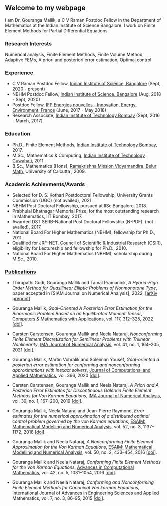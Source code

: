 ## Welcome to my webpage                        

I am Dr. Gouranga Mallik, a C V Raman Postdoc Fellow in the Department of Mathematics at the Indian Institute of Science Bangalore. I work on Finite Element Methods for Partial Differential Equations.

### Research Interests

Numerical analysis, Finite Element Methods, Finite Volume Method, Adaptive FEMs, A priori and posteriori error estimation,  Optimal control

### Experience

- C V Raman Postdoc Fellow, [Indian Institute of Science, Bangalore](http://www.math.iisc.ac.in/) (Sept, 2020 - present)
- NBHM Postdoc Fellow, [Indian Institute of Science, Bangalore](http://www.math.iisc.ac.in/) (Aug, 2018 - Sept, 2020)
- Postdoc Fellow, [IFP Energies nouvelles - Innovation, Energy, Environment, France](https://www.ifpenergiesnouvelles.com/) (June, 2017 - May 2018)
- Research Associate, [Indian Institute of Technology Bombay](http://www.math.iitb.ac.in/) (Sept, 2016 - March, 2017)

### Education

- Ph.D., Finite Element Methods, [Indian Institute of Technology Bombay](http://www.math.iitb.ac.in/), 2017.
- M.Sc., Mathematics & Computing, [Indian Institute of Technology Guwahati](https://www.iitg.ac.in/maths/), 2011.
- B.Sc., Mathematics (Hons), [Ramakrishna Mission Vidyamandira, Belur Math](http://vidyamandira.ac.in/), University of Calcutta , 2009.

### Academic Achievments/Awards

- Selected for D. S. Kothari Postdoctoral Fellowship, University Grants Commission (UGC) (not availed), 2021.
- NBHM Post Doctoral Fellowship, pursued at IISc Bangalore, 2018.
- Prabhulal Bhatnagar Memorial Prize, for the most outstanding research in Mathematics, IIT Bombay, 2017.
- Awarded DST SERB-National Post Doctoral Fellowship (N-PDF), (not availed), 2017.
- National Board For Higher Mathematics (NBHM), fellowship for Ph.D., 2011.
- Qualified for JRF-NET, Council of Scientific & Industrial Research (CSIR), eligibility for Lectureship and fellowship for Ph.D., 2010.
- National Board For Higher Mathematics (NBHM), scholarship during M.Sc., 2010.

### [Publications](https://www.researchgate.net/profile/Gouranga-Mallik)

- Thirupathi Gudi, Gouranga Mallik and Tamal Pramanick, *A Hybrid-High Order Method for Quasilinear Elliptic Problems of Nonmonotone Type*, 
  paper accepted in [SIAM Journal on Numerical Analysis], 2022, 
  [[arXiv preprint](https://arxiv.org/pdf/2110.15579.pdf)].

- Gouranga Mallik, *Goal-Oriented A Posteriori Error Estimation for the Biharmonic Problem Based on an Equilibrated Moment Tensor*, 
  [Computers & Mathematics with Applications](https://www.journals.elsevier.com/computers-and-mathematics-with-applications), vol. 117, 312–325, 2022 
  [[doi](https://doi.org/10.1016/j.camwa.2022.04.021)].
   
- Carsten Carstensen, Gouranga Mallik and Neela Nataraj, *Nonconforming Finite Element Discretization for Semilinear Problems with Trilinear                 Nonlinearity*, 
  [IMA Journal of Numerical Analysis](https://academic.oup.com/imajna), vol. 41, no. 1, 164–205, 2021 
  [[doi](https://doi.org/10.1093/imanum/drz071)].   
   
- Gouranga Mallik, Martin Vohralík and Soleiman Yousef, *Goal-oriented a posteriori error estimation for conforming and nonconforming approximations with     inexact solvers*, 
  [Journal of Computational and Applied Mathematics](https://www.journals.elsevier.com/journal-of-computational-and-applied-mathematics), vol. 366, 2020     [[doi](https://doi.org/10.1016/j.cam.2019.112367)].   
   
- Carsten Carstensen, Gouranga Mallik and Neela Nataraj, *A Priori and A Posteriori Error Estimates for Discontinuous Galerkin Finite Element Methods for     Von Karman Equations*, [IMA Journal of Numerical Analysis](https://academic.oup.com/imajna), vol. 39, no. 1, 167–200, 2019
  [[doi](https://doi.org/10.1093/imanum/dry003)]. 
   
- Gouranga Mallik, Neela Nataraj and Jean-Pierre Raymond, *Error estimates for the numerical approximation of a  distributed optimal control problem         governed by the von Karman equations*, 
  [ESAIM: Mathematical Modelling and Numerical Analysis](https://www.esaim-m2an.org/), vol. 52, no. 3, 1137–1172, 2018
  [[doi](https://doi.org/10.1051/m2an/2018023)].
   
- Gouranga Mallik and Neela Nataraj, *A Nonconforming Finite Element Approximation for the Von Karman Equations*, 
  [ESAIM: Mathematical Modelling and Numerical Analysis](https://www.esaim-m2an.org/), vol. 50, no. 2, 433–454, 2016 
  [[doi](https://doi.org/10.1051/m2an/2015052)].
   
- Gouranga Mallik and Neela Nataraj, *Conforming Finite Element Methods for the Von Karman Equations*, 
  [Advances in Computational Mathematics](https://www.springer.com/journal/10444), vol. 42, no. 5, 1031–1054, 2016 
  [[doi](https://doi.org/10.1007/s10444-016-9452-5)].
   
- Gouranga Mallik and Neela Nataraj, *Conforming and Nonconforming Finite Element Methods for Canonical Von karman Equations*, 
  International Journal of Advances in Engineering Sciences and Applied Mathematics, vol. 7, no. 3, 86–95, 2015 
  [[doi](https://doi.org/10.1007/s12572-015-0137-y)].
   
   


